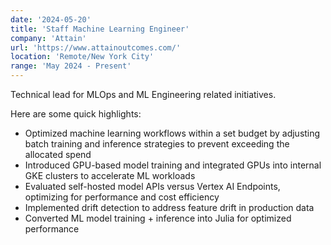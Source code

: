 ```yaml
---
date: '2024-05-20'
title: 'Staff Machine Learning Engineer'
company: 'Attain'
url: 'https://www.attainoutcomes.com/'
location: 'Remote/New York City'
range: 'May 2024 - Present'
---
```


Technical lead for MLOps and ML Engineering related initiatives.

Here are some quick highlights:

- Optimized machine learning workflows within a set budget by adjusting batch training and inference strategies to prevent exceeding the allocated spend
- Introduced GPU-based model training and integrated GPUs into internal GKE clusters to accelerate ML workloads
- Evaluated self-hosted model APIs versus Vertex AI Endpoints, optimizing for performance and cost efficiency
- Implemented drift detection to address feature drift in production data
- Converted ML model training + inference into Julia for optimized performance
